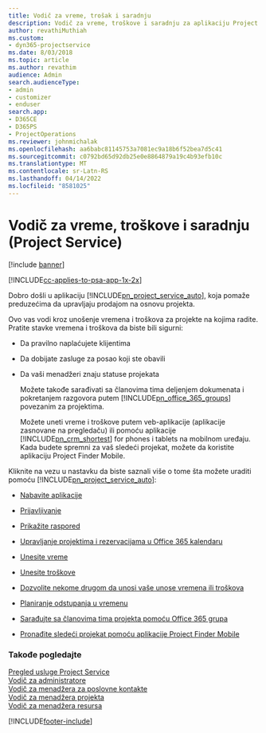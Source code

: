 ```yaml
---
title: Vodič za vreme, trošak i saradnju
description: Vodič za vreme, troškove i saradnju za aplikaciju Project Service
author: revathiMuthiah
ms.custom:
- dyn365-projectservice
ms.date: 8/03/2018
ms.topic: article
ms.author: revathim
audience: Admin
search.audienceType:
- admin
- customizer
- enduser
search.app:
- D365CE
- D365PS
- ProjectOperations
ms.reviewer: johnmichalak
ms.openlocfilehash: aa6babc81145753a7081ec9a18b6f52bea7d5c41
ms.sourcegitcommit: c0792bd65d92db25e0e8864879a19c4b93efb10c
ms.translationtype: MT
ms.contentlocale: sr-Latn-RS
ms.lasthandoff: 04/14/2022
ms.locfileid: "8581025"
---
```

# <a name="time-expense-and-collaboration-guide-project-service"></a>Vodič za vreme, troškove i saradnju (Project Service)

[!include [banner](../includes/psa-now-project-operations.md)]

[!INCLUDE[cc-applies-to-psa-app-1x-2x](../includes/cc-applies-to-psa-app-1x-2x.md)]

Dobro došli u aplikaciju [!INCLUDE[pn_project_service_auto](../includes/pn-project-service-auto.md)], koja pomaže preduzećima da upravljaju prodajom na osnovu projekta. 
  
 Ovo vas vodi kroz unošenje vremena i troškova za projekte na kojima radite. Pratite stavke vremena i troškova da biste bili sigurni:  
  
- Da pravilno naplaćujete klijentima  
  
- Da dobijate zasluge za posao koji ste obavili  
  
- Da vaši menadžeri znaju statuse projekata  
  
  Možete takođe sarađivati sa članovima tima deljenjem dokumenata i pokretanjem razgovora putem [!INCLUDE[pn_office_365_groups](../includes/pn-office-365-groups.md)] povezanim za projektima.  
  
  Možete uneti vreme i troškove putem veb-aplikacije (aplikacije zasnovane na pregledaču) ili pomoću aplikacije [!INCLUDE[pn_crm_shortest](../includes/pn-crm-shortest.md)] for phones i tablets na mobilnom uređaju. Kada budete spremni za vaš sledeći projekat, možete da koristite aplikaciju Project Finder Mobile.  
  
Kliknite na vezu u nastavku da biste saznali više o tome šta možete uraditi pomoću [!INCLUDE[pn_project_service_auto](../includes/pn-project-service-auto.md)]:  
  
-   [Nabavite aplikacije](../psa/get-apps.md)  
  
-   [Prijavljivanje](../psa/sign-in.md)  
  
-   [Prikažite raspored](../psa/view-schedule.md)  
  
-   [Upravljanje projektima i rezervacijama u Office 365 kalendaru](../psa/manage-project-bookings-office-365-calendar.md)  
  
-   [Unesite vreme](../psa/enter-time.md)  
  
-   [Unesite troškove](../psa/enter-expenses.md)  
  
-   [Dozvolite nekome drugom da unosi vaše unose vremena ili troškova](../psa/allow-someone-else-enter-time-entry-expense.md)  
  
-   [Planiranje odstupanja u vremenu](../psa/schedule-time-off.md)  
  
-   [Sarađujte sa članovima tima projekta pomoću Office 365 grupa](../psa/collaborate-project-team-members-office-365-groups.md)  
  
-   [Pronađite sledeći projekat pomoću aplikacije Project Finder Mobile](../psa/find-next-project-finder-mobile-app.md)  
  
### <a name="see-also"></a>Takođe pogledajte  
 [Pregled usluge Project Service](../psa/overview.md)   
 [Vodič za administratore](../psa/admin-guide.md)   
 [Vodič za menadžera za poslovne kontakte](../psa/account-manager-guide.md)   
 [Vodič za menadžera projekta](../psa/project-manager-guide.md)   
 [Vodič za menadžera resursa](../psa/resource-manager-guide.md)   


[!INCLUDE[footer-include](../includes/footer-banner.md)]
